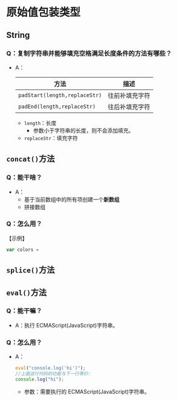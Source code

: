 # 原始值包装类型

## String

### Q：复制字符串并能够填充空格满足长度条件的方法有哪些？

* A：

  | 方法                          | 描述           |
  | ----------------------------- | -------------- |
  | `padStart(length,replaceStr)` | 往前补填充字符 |
  | `padEnd(length,replaceStr)`   | 往后补填充字符 |

  * `length`：长度
    * 参数小于字符串的长度，则不会添加填充。
  * `replaceStr`：填充字符







## `concat()`方法

### Q：能干啥？

* A：
  * 基于当前数组中的所有项创建一个**新数组**
  * 拼接数组


### Q：怎么用？

【示例】

````javascript
var colors =
````

## `splice()`方法

## `eval()`方法

### Q：能干嘛？

* A：执行 ECMAScript(JavaScript)字符串。

### Q：怎么用？

* A：

  ````javascript
  eval("console.log('hi')");
  //上面这行代码的功能与下一行等价:
  console.log("hi");
  ````

  * 参数：需要执行的 ECMAScript(JavaScript)字符串。